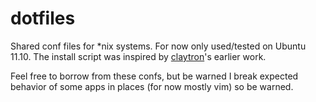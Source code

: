 dotfiles
===

Shared conf files for *nix systems. For now only used/tested on Ubuntu 11.10. The install script was inspired by [claytron](https://github.com/claytron/dotfiles/blob/0b18363607ededda85c9167d66ce57400bf2cb2a/create_links.sh)'s earlier work.

Feel free to borrow from these confs, but be warned I break expected behavior of some apps in places (for now mostly vim) so be warned.
